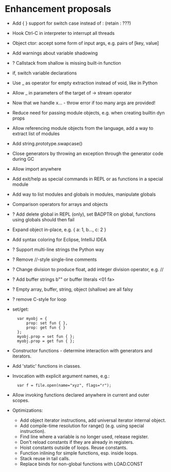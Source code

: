 ﻿Enhancement proposals
=====================

* Add { } support for switch case instead of : (retain : ???)

* Hook Ctrl-C in interpreter to interrupt all threads

* Object ctor: accept some form of input args, e.g. pairs of [key, value]

* Add warnings about variable shadowing

* ? Callstack from shallow is missing built-in function

* if, switch variable declarations

* Use _ as operator for empty extraction instead of void, like in Python

* Allow _ in parameters of the target of -> stream operator

* Now that we handle x... - throw error if too many args are provided!

* Reduce need for passing module objects, e.g. when creating builtin dyn props

* Allow referencing module objects from the language, add a way to extract list of modules

* Add string.prototype.swapcase()

* Close generators by throwing an exception through the generator code during GC

* Allow import anywhere

* Add exit/help as special commands in REPL or as functions in a special module

* Add way to list modules and globals in modules, manipulate globals

* Comparison operators for arrays and objects

* ? Add delete global in REPL (only), set BADPTR on global, functions using globals should then fail

* Expand object in-place, e.g. { a: 1, b..., c: 2 }

* Add syntax coloring for Eclipse, IntelliJ IDEA

* ? Support multi-line strings the Python way

* ? Remove //-style single-line comments

* ? Change division to produce float, add integer division operator, e.g. //

* ? Add buffer strings b"" or buffer literals <01 fa>

* ? Empty array, buffer, string, object (shallow) are all falsy

* ? remove C-style for loop

* set/get:

        var myobj = {
            prop: set fun { },
            prop: get fun { }
        };
        myobj.prop = set fun { };
        myobj.prop = get fun { };

* Constructor functions - determine interaction with generators and iterators.

* Add 'static' functions in classes.

* Invocation with explicit argument names, e.g.:

        var f = file.open(name="xyz", flags="r");

* Allow invoking functions declared anywhere in current and outer scopes.

* Optimizations:

    - Add object iterator instructions, add universal iterator internal object.
    - Add compile-time resolution for range() (e.g. using special instruction).
    - Find line where a variable is no longer used, release register.
    - Don't reload constants if they are already in registers.
    - Hoist constants outside of loops.  Reuse constants.
    - Function inlining for simple functions, esp. inside loops.
    - Stack reuse in tail calls.
    - Replace binds for non-global functions with LOAD.CONST
